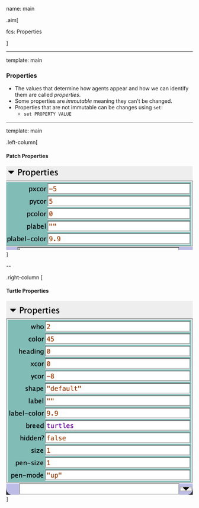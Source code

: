 name: main

.aim[<div>
fcs: Properties
</div>]

---
template: main

### Properties
- The values that determine how agents appear and how we can identify them are called _properties_.
- Some properties are _immutable_ meaning they can't be changed.
- Properties that are not immutable can be changes using `set`:
  - `set PROPERTY VALUE`

---
template: main

.left-column[
#### Patch Properties
<img src="img/29_patch_paroperties.png">
]

--

.right-column [
#### Turtle Properties
<img src="img/29_turtle_properties.png">
]
